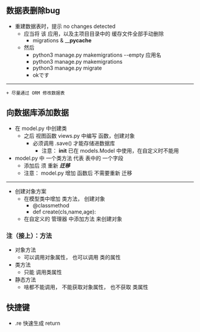 ## 数据表删除bug
+ 重建数据表时，提示 no changes detected
  +  应当将 该 应用，以及主项目目录中的 缓存文件全部手动删除
     + migrations & ____pycache__ 
  + 然后
    + python3 manage.py makemigrations --empty 应用名
    + python3 manage.py makemigrations 
    + python3 manage.py migrate
    + okです
***
    + 尽量通过 ORM 修改数据表

## 向数据库添加数据
+ 在 model.py 中创建类
  + 之后 视图函数 views.py 中编写 函数，创建对象
    + 必须调用 .save() 才能存储进数据库
      + 注意： __init__ 已在 models.Model 中使用，在自定义时不能用
+ model.py 中 一个类方法 代表 表中的 一个字段
  + 添加后 须 重新  ***迁移***
  + 注意： model.py 增加 函数后 不需要重新 迁移
***
+ 创建对象方案
  + 在模型类中增加 类方法， 创建对象
    + @classmethod
    + def create(cls,name,age):
  + 在自定义的 管理器 中添加方法 来创建对象
    
### 注（接上）：方法
+ 对象方法
  + 可以调用对象属性， 也可以调用 类的属性
+ 类方法
  + 只能 调用类属性
+ 静态方法
  + 啥都不能调用， 不能获取对象属性， 也不获取 类属性 
## 快捷键
* .re 快速生成 return

